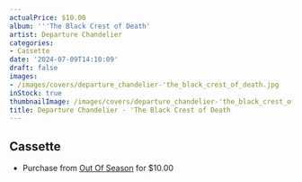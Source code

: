 ```yaml
---
actualPrice: $10.00
album: '''The Black Crest of Death'
artist: Departure Chandelier
categories:
- Cassette
date: '2024-07-09T14:10:09'
draft: false
images:
- /images/covers/departure_chandelier-'the_black_crest_of_death.jpg
inStock: true
thumbnailImage: /images/covers/departure_chandelier-'the_black_crest_of_death-thumb.jpg
title: Departure Chandelier - 'The Black Crest of Death
---
```


## Cassette
* Purchase from [Out Of Season](https://www.outofseasonlabel.com/products/departure-chandelier-the-black-crest-of-death-cd) for $10.00
